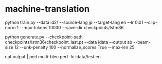 # machine-translation

 python train.py --data id2/ --source-lang jp --target-lang en --lr 0.01 --clip-norm 1 --max-tokens 10000 --save-dir checkpoints/lstm36
 
 
python generate.py  --checkpoint-path checkpoints/lstm36/checkpoint_last.pt --data idata --output ab  --beam-size 12 --unk-penalty 100 --normalize_scores True --max-len 25

cat output | perl  multi-bleu.perl -lc idata/test.en
